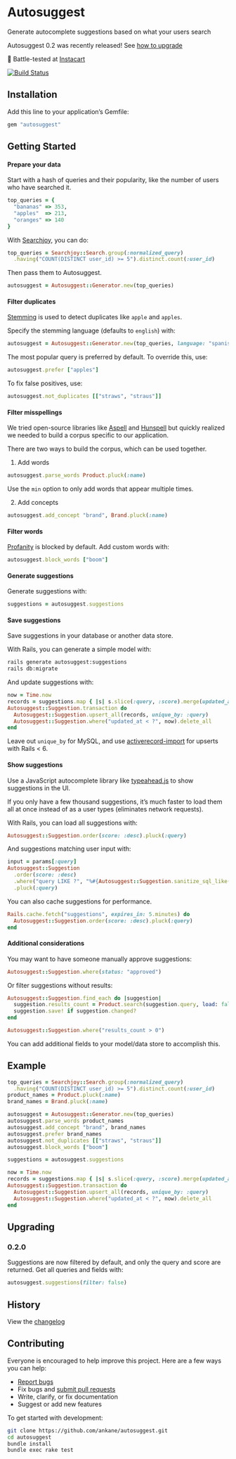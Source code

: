 # Autosuggest

Generate autocomplete suggestions based on what your users search

Autosuggest 0.2 was recently released! See [how to upgrade](#upgrading)

:tangerine: Battle-tested at [Instacart](https://www.instacart.com/opensource)

[![Build Status](https://github.com/ankane/autosuggest/workflows/build/badge.svg?branch=master)](https://github.com/ankane/autosuggest/actions)

## Installation

Add this line to your application’s Gemfile:

```ruby
gem "autosuggest"
```

## Getting Started

#### Prepare your data

Start with a hash of queries and their popularity, like the number of users who have searched it.

```ruby
top_queries = {
  "bananas" => 353,
  "apples"  => 213,
  "oranges" => 140
}
```

With [Searchjoy](https://github.com/ankane/searchjoy), you can do:

```ruby
top_queries = Searchjoy::Search.group(:normalized_query)
  .having("COUNT(DISTINCT user_id) >= 5").distinct.count(:user_id)
```

Then pass them to Autosuggest.

```ruby
autosuggest = Autosuggest::Generator.new(top_queries)
```

#### Filter duplicates

[Stemming](https://en.wikipedia.org/wiki/Stemming) is used to detect duplicates like `apple` and `apples`.

Specify the stemming language (defaults to `english`) with:

```ruby
autosuggest = Autosuggest::Generator.new(top_queries, language: "spanish")
```

The most popular query is preferred by default. To override this, use:

```ruby
autosuggest.prefer ["apples"]
```

To fix false positives, use:

```ruby
autosuggest.not_duplicates [["straws", "straus"]]
```

#### Filter misspellings

We tried open-source libraries like [Aspell](http://aspell.net) and [Hunspell](http://hunspell.sourceforge.net/) but quickly realized we needed to build a corpus specific to our application.

There are two ways to build the corpus, which can be used together.

1. Add words

  ```ruby
  autosuggest.parse_words Product.pluck(:name)
  ```

  Use the `min` option to only add words that appear multiple times.

2. Add concepts

  ```ruby
  autosuggest.add_concept "brand", Brand.pluck(:name)
  ```

#### Filter words

[Profanity](https://github.com/tjackiw/obscenity/blob/master/config/blacklist.yml) is blocked by default. Add custom words with:

```ruby
autosuggest.block_words ["boom"]
```

#### Generate suggestions

Generate suggestions with:

```ruby
suggestions = autosuggest.suggestions
```

#### Save suggestions

Save suggestions in your database or another data store.

With Rails, you can generate a simple model with:

```sh
rails generate autosuggest:suggestions
rails db:migrate
```

And update suggestions with:

```ruby
now = Time.now
records = suggestions.map { |s| s.slice(:query, :score).merge(updated_at: now) }
Autosuggest::Suggestion.transaction do
  Autosuggest::Suggestion.upsert_all(records, unique_by: :query)
  Autosuggest::Suggestion.where("updated_at < ?", now).delete_all
end
```

Leave out `unique_by` for MySQL, and use [activerecord-import](https://github.com/zdennis/activerecord-import) for upserts with Rails < 6.

#### Show suggestions

Use a JavaScript autocomplete library like [typeahead.js](https://github.com/twitter/typeahead.js) to show suggestions in the UI.

If you only have a few thousand suggestions, it’s much faster to load them all at once instead of as a user types (eliminates network requests).

With Rails, you can load all suggestions with:

```ruby
Autosuggest::Suggestion.order(score: :desc).pluck(:query)
```

And suggestions matching user input with:

```ruby
input = params[:query]
Autosuggest::Suggestion
  .order(score: :desc)
  .where("query LIKE ?", "%#{Autosuggest::Suggestion.sanitize_sql_like(input.downcase)}%")
  .pluck(:query)
```

You can also cache suggestions for performance.

```ruby
Rails.cache.fetch("suggestions", expires_in: 5.minutes) do
  Autosuggest::Suggestion.order(score: :desc).pluck(:query)
end
```

#### Additional considerations

You may want to have someone manually approve suggestions:

```ruby
Autosuggest::Suggestion.where(status: "approved")
```

Or filter suggestions without results:

```ruby
Autosuggest::Suggestion.find_each do |suggestion|
  suggestion.results_count = Product.search(suggestion.query, load: false).count
  suggestion.save! if suggestion.changed?
end

Autosuggest::Suggestion.where("results_count > 0")
```

You can add additional fields to your model/data store to accomplish this.

## Example

```ruby
top_queries = Searchjoy::Search.group(:normalized_query)
  .having("COUNT(DISTINCT user_id) >= 5").distinct.count(:user_id)
product_names = Product.pluck(:name)
brand_names = Brand.pluck(:name)

autosuggest = Autosuggest::Generator.new(top_queries)
autosuggest.parse_words product_names
autosuggest.add_concept "brand", brand_names
autosuggest.prefer brand_names
autosuggest.not_duplicates [["straws", "straus"]]
autosuggest.block_words ["boom"]

suggestions = autosuggest.suggestions

now = Time.now
records = suggestions.map { |s| s.slice(:query, :score).merge(updated_at: now) }
Autosuggest::Suggestion.transaction do
  Autosuggest::Suggestion.upsert_all(records, unique_by: :query)
  Autosuggest::Suggestion.where("updated_at < ?", now).delete_all
end
```

## Upgrading

### 0.2.0

Suggestions are now filtered by default, and only the query and score are returned. Get all queries and fields with:

```ruby
autosuggest.suggestions(filter: false)
```

## History

View the [changelog](https://github.com/ankane/autosuggest/blob/master/CHANGELOG.md)

## Contributing

Everyone is encouraged to help improve this project. Here are a few ways you can help:

- [Report bugs](https://github.com/ankane/autosuggest/issues)
- Fix bugs and [submit pull requests](https://github.com/ankane/autosuggest/pulls)
- Write, clarify, or fix documentation
- Suggest or add new features

To get started with development:

```sh
git clone https://github.com/ankane/autosuggest.git
cd autosuggest
bundle install
bundle exec rake test
```
